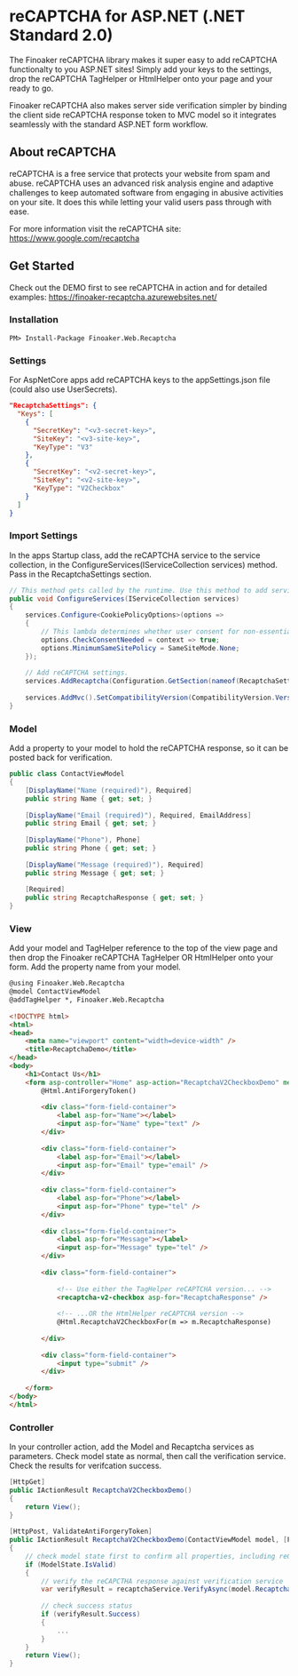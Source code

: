 # reCAPTCHA for ASP.NET (.NET Standard 2.0) 
The Finoaker reCAPTCHA library makes it super easy to add reCAPTCHA functionalty to you ASP.NET sites! Simply add your keys to the settings, drop the reCAPTCHA TagHelper or HtmlHelper onto your page and your ready to go.

Finoaker reCAPTCHA also makes server side verification simpler by binding the client side reCAPTCHA response token to MVC model so it integrates seamlessly with the standard ASP.NET form workflow. 

## About reCAPTCHA
reCAPTCHA is a free service that protects your website from spam and abuse. reCAPTCHA uses an advanced risk analysis engine and adaptive challenges to keep automated software from engaging in abusive activities on your site. It does this while letting your valid users pass through with ease.

For more information visit the reCAPTCHA site: https://www.google.com/recaptcha

## Get Started
Check out the DEMO first to see reCAPTCHA in action and for detailed examples: https://finoaker-recaptcha.azurewebsites.net/

### Installation
```
PM> Install-Package Finoaker.Web.Recaptcha
```
### Settings
For AspNetCore apps add reCAPTCHA keys to the appSettings.json file (could also use UserSecrets).

```json
"RecaptchaSettings": {
  "Keys": [
    {
      "SecretKey": "<v3-secret-key>",
      "SiteKey": "<v3-site-key>",
      "KeyType": "V3"
    },
    {
      "SecretKey": "<v2-secret-key>",
      "SiteKey": "<v2-site-key>",
      "KeyType": "V2Checkbox"
    }
  ]
}
```

### Import Settings
In the apps Startup class, add the reCAPTCHA service to the service collection, in the ConfigureServices(IServiceCollection services) method. Pass in the RecaptchaSettings section.

```csharp
// This method gets called by the runtime. Use this method to add services to the container.
public void ConfigureServices(IServiceCollection services)
{
    services.Configure<CookiePolicyOptions>(options =>
    {
        // This lambda determines whether user consent for non-essential cookies is needed for a given request.
        options.CheckConsentNeeded = context => true;
        options.MinimumSameSitePolicy = SameSiteMode.None;
    });
 
    // Add reCAPTCHA settings.
    services.AddRecaptcha(Configuration.GetSection(nameof(RecaptchaSettings)));
 
    services.AddMvc().SetCompatibilityVersion(CompatibilityVersion.Version_2_2);
}
```

### Model
Add a property to your model to hold the reCAPTCHA response, so it can be posted back for verification.

```csharp
public class ContactViewModel
{
    [DisplayName("Name (required)"), Required]
    public string Name { get; set; }
 
    [DisplayName("Email (required)"), Required, EmailAddress]
    public string Email { get; set; }
 
    [DisplayName("Phone"), Phone]
    public string Phone { get; set; }
 
    [DisplayName("Message (required)"), Required]
    public string Message { get; set; }
 
    [Required]
    public string RecaptchaResponse { get; set; }
}
```

### View
Add your model and TagHelper reference to the top of the view page and then drop the Finoaker reCAPTCHA TagHelper OR HtmlHelper onto your form. Add the property name from your model.

```html
@using Finoaker.Web.Recaptcha
@model ContactViewModel
@addTagHelper *, Finoaker.Web.Recaptcha
 
<!DOCTYPE html>
<html>
<head>
    <meta name="viewport" content="width=device-width" />
    <title>RecaptchaDemo</title>
</head>
<body>
    <h1>Contact Us</h1>
    <form asp-controller="Home" asp-action="RecaptchaV2CheckboxDemo" method="post">
        @Html.AntiForgeryToken()
 
        <div class="form-field-container">
            <label asp-for="Name"></label>
            <input asp-for="Name" type="text" />
        </div>
 
        <div class="form-field-container">
            <label asp-for="Email"></label>
            <input asp-for="Email" type="email" />
        </div>
 
        <div class="form-field-container">
            <label asp-for="Phone"></label>
            <input asp-for="Phone" type="tel" />
        </div>
 
        <div class="form-field-container">
            <label asp-for="Message"></label>
            <input asp-for="Message" type="tel" />
        </div>
 
        <div class="form-field-container">
 
            <!-- Use either the TagHelper reCAPTCHA version... -->
            <recaptcha-v2-checkbox asp-for="RecaptchaResponse" />
 
            <!-- ...OR the HtmlHelper reCAPTCHA version -->
            @Html.RecaptchaV2CheckboxFor(m => m.RecaptchaResponse)
 
        </div>
 
        <div class="form-field-container">
            <input type="submit" />
        </div>
 
    </form>
</body>
</html>
```

### Controller
In your controller action, add the Model and Recaptcha services as parameters. Check model state as normal, then call the verification service. Check the results for verifcation success.

```csharp
[HttpGet]
public IActionResult RecaptchaV2CheckboxDemo()
{
    return View();
}
 
[HttpPost, ValidateAntiForgeryToken]
public IActionResult RecaptchaV2CheckboxDemo(ContactViewModel model, [FromServices] IRecaptchaService recaptchaService)
{
    // check model state first to confirm all properties, including reCAPTCHA, are valid.
    if (ModelState.IsValid)
    {
        // verify the reCAPCTHA response against verification service
        var verifyResult = recaptchaService.VerifyAsync(model.RecaptchaResponse, RecaptchaType.V2Checkbox).Result;
 
        // check success status
        if (verifyResult.Success)
        {
            ...
        }
    }
    return View();
}
```
